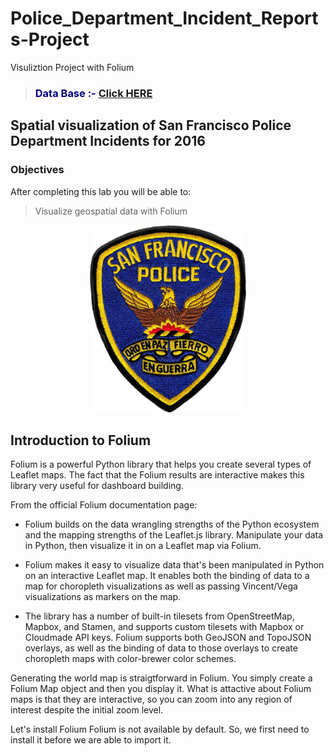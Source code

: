 # Police_Department_Incident_Reports-Project
Visuliztion Project with Folium

> <h3><b><span style="color:navy">Data Base :- </span><a href='https://drive.google.com/file/d/1-7Jlp1aIZYtsfyTwojbwfPOwHqNF3Z7a/view?usp=share_link'><b>Click HERE</b></a> </b></h3>  


## **Spatial visualization of San Francisco Police Department Incidents for 2016**

### Objectives

After completing this lab you will be able to:

>  Visualize geospatial data with Folium


<center>
<img src="Patch12.png" alt="" width="250px" height="300px">
</center>


## **Introduction to Folium**

Folium is a powerful Python library that helps you create several types of Leaflet maps. The fact that the Folium results are interactive makes this library very useful for dashboard building.

From the official Folium documentation page:

*   Folium builds on the data wrangling strengths of the Python ecosystem and the mapping strengths of the Leaflet.js library. Manipulate your data in Python, then visualize it in on a Leaflet map via Folium.

*   Folium makes it easy to visualize data that's been manipulated in Python on an interactive Leaflet map. It enables both the binding of data to a map for choropleth visualizations as well as passing Vincent/Vega visualizations as markers on the map.

*   The library has a number of built-in tilesets from OpenStreetMap, Mapbox, and Stamen, and supports custom tilesets with Mapbox or Cloudmade API keys. Folium supports both GeoJSON and TopoJSON overlays, as well as the binding of data to those overlays to create choropleth maps with color-brewer color schemes.

Generating the world map is straigtforward in Folium. You simply create a Folium Map object and then you display it. What is attactive about Folium maps is that they are interactive, so you can zoom into any region of interest despite the initial zoom level.

Let's install Folium
Folium is not available by default. So, we first need to install it before we are able to import it.

